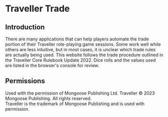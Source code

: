 # Traveller Trade

## Introduction
There are many applications that can help players automate the trade portion of their Traveller role-playing game sessions. Some work well while others are less intuitive, but in most cases, it is unclear which trade rules are actually being used. This website follows the trade procedure outlined in the Traveller Core Rulebook Update 2022. Dice rolls and the values used are listed in the browser's console for review.

## Permissions
Used with the permission of Mongoose Publishing Ltd. Traveller © 2023 Mongoose Publishing. All rights reserved.  
Traveller is the trademark of Mongoose Publishing and is used with permission.